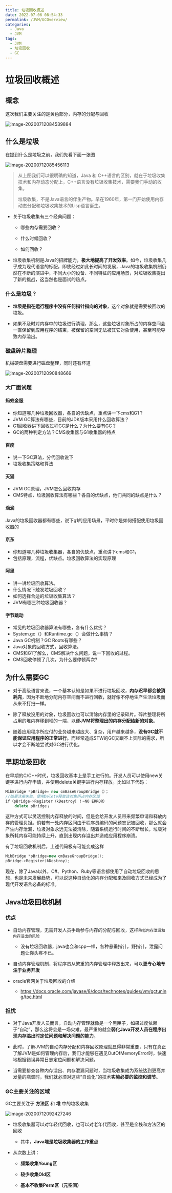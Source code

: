 ```yaml
---
title: 垃圾回收概述
date: 2022-07-06 08:54:33
permalink: /JVM/GCOverview/
categories:
  - Java
  - JVM
tags:
  - JVM
  - 垃圾回收
  - GC
---
```

# 垃圾回收概述

## 概念

这次我们主要关注的是黄色部分，内存的分配与回收

![image-20200712084539884](https://images.zaiolos.top/images/202208151007778.png)

## 什么是垃圾

在提到什么是垃圾之前，我们先看下面一张图

![image-20200712085456113](https://images.zaiolos.top/images/202208151007895.png)



> 从上图我们可以很明确的知道，Java 和 C++语言的区别，就在于垃圾收集技术和内存动态分配上，C++语言没有垃圾收集技术，需要我们手动的收集。
>
> 垃圾收集，不是Java语言的伴生产物。早在1960年，第一门开始使用内存动态分配和垃圾收集技术的Lisp语言诞生。

- 关于垃圾收集有三个经典问题：

  - 哪些内存需要回收？

  - 什么时候回收？

  - 如何回收？


- 垃圾收集机制是Java的招牌能力，**极大地提高了开发效率**。如今，垃圾收集几乎成为现代语言的标配，即使经过如此长时间的发展，Java的垃圾收集机制仍然在不断的演进中，不同大小的设备、不同特征的应用场景，对垃圾收集提出了新的挑战，这当然也是面试的热点。

### 什么是垃圾？

- **垃圾是指在运行程序中没有任何指针指向的对象**，这个对象就是需要被回收的垃圾。

- 如果不及时对内存中的垃圾进行清理，那么，这些垃圾对象所占的内存空间会一直保留到应用程序的结束，被保留的空间无法被其它对象使用，甚至可能导致内存溢出。

### 磁盘碎片整理

机械硬盘需要进行磁盘整理，同时还有坏道

![image-20200712090848669](https://images.zaiolos.top/images/202208151007351.png)

### 大厂面试题

#### 蚂蚁金服

- 你知道哪几种垃圾回收器，各自的优缺点，重点讲一下cms和G1？
- JVM GC算法有哪些，目前的JDK版本采用什么回收算法？
- G1回收器讲下回收过程GC是什么？为什么要有GC？
- GC的两种判定方法？CMS收集器与G1收集器的特点

#### 百度

- 说一下GC算法，分代回收说下
- 垃圾收集策略和算法

#### 天猫

- JVM GC原理，JVM怎么回收内存
- CMS特点，垃圾回收算法有哪些？各自的优缺点，他们共同的缺点是什么？

#### 滴滴

Java的垃圾回收器都有哪些，说下g1的应用场景，平时你是如何搭配使用垃圾回收器的

#### 京东

- 你知道哪几种垃圾收集器，各自的优缺点，重点讲下cms和G1，
- 包括原理，流程，优缺点。垃圾回收算法的实现原理

#### 阿里

- 讲一讲垃圾回收算法。
- 什么情况下触发垃圾回收？
- 如何选择合适的垃圾收集算法？
- JVM有哪三种垃圾回收器？

#### 字节跳动

- 常见的垃圾回收器算法有哪些，各有什么优劣？
- System.gc（）和Runtime.gc（）会做什么事情？
- Java GC机制？GC Roots有哪些？
- Java对象的回收方式，回收算法。
- CMS和G1了解么，CMS解决什么问题，说一下回收的过程。
- CMS回收停顿了几次，为什么要停顿两次?

## 为什么需要GC

- 对于高级语言来说，一个基本认知是如果不进行垃圾回收，**内存迟早都会被消耗完**，因为不断地分配内存空间而不进行回收，就好像不停地生产生活垃圾而从来不打扫一样。

- 除了释放没用的对象，垃圾回收也可以清除内存里的记录碎片。碎片整理将所占用的堆内存移到堆的一端，以便**JVM将整理出的内存分配给新的对象**。

- 随着应用程序所应付的业务越来越庞大、复杂，用户越来越多，**没有GC就不能保证应用程序的正常进行**。而经常造成STW的GC又跟不上实际的需求，所以才会不断地尝试对GC进行优化。

## 早期垃圾回收

在早期的C/C++时代，垃圾回收基本上是手工进行的。开发人员可以使用new关键字进行内存申请，并使用delete关键字进行内存释放。比如以下代码：

```c++
MibBridge *pBridge= new cmBaseGroupBridge（）；
//如果注册失败，使用Delete释放该对象所占内存区域
if（pBridge->Register（kDestroy）！=NO ERROR）
	delete pBridge；
```

这种方式可以灵活控制内存释放的时间，但是会给开发人员带来频繁申请和释放内存的管理负担。倘若有一处内存区间由于程序员编码的问题忘记被回收，那么就会产生内存泄漏，垃圾对象永远无法被清除，随着系统运行时间的不断增长，垃圾对象所耗内存可能持续上升，直到出现内存溢出并造成应用程序崩溃。 

有了垃圾回收机制后，上述代码极有可能变成这样

```c++
MibBridge *pBridge=new cmBaseGroupBridge(); 
pBridge->Register(kDestroy);
```

现在，除了Java以外，C#、Python、Ruby等语言都使用了自动垃圾回收的思想，也是未来发展趋势，可以说这种自动化的内存分配和来及回收方式已经成为了现代开发语言必备的标准。

## Java垃圾回收机制

### 优点

- 自动内存管理，无需开发人员手动参与内存的分配与回收，这样`降低内存泄漏和内存溢出的风险`
  - 没有垃圾回收器，java也会和cpp一样，各种悬垂指针，野指针，泄露问题让你头疼不已。

- 自动内存管理机制，将程序员从繁重的内存管理中释放出来，可以**更专心地专注于业务开发**

- oracle官网关于垃圾回收的介绍
  - https://docs.oracle.com/javase/8/docs/technotes/guides/vm/gctuning/toc.html

### 担忧

- 对于Java开发人员而言，自动内存管理就像是一个黑匣子，如果过度依赖于“自动”，那么这将会是一场灾难，最严重的就会**弱化Java开发人员在程序出现内存溢出时定位问题和解决问题的能力**。

- 此时，了解JVM的自动内存分配和内存回收原理就显得非常重要，只有在真正了解JVM是如何管理内存后，我们才能够在遇见OutOfMemoryError时，快速地根据错误异常日志定位问题和解决问题。

- 当需要排查各种内存溢出、内存泄漏问题时，当垃圾收集成为系统达到更高并发量的瓶颈时，我们就必须对这些“自动化”的技术**实施必要的监控和调节**。

### GC主要关注的区域

GC主要关注于 **方法区** 和 **堆** 中的垃圾收集

![image-20200712092427246](https://images.zaiolos.top/images/202208151007317.png)

- 垃圾收集器可以对年轻代回收，也可以对老年代回收，甚至是全栈和方法区的回收
  - 其中，**Java堆是垃圾收集器的工作重点**


- 从次数上讲：

  - **频繁收集Young区**

  - **较少收集Old区**

  - **基本不收集Perm区（元空间）**
